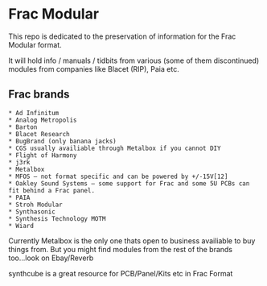 # Frac Modular 

This repo is dedicated to the preservation of information for the Frac Modular format.

It will hold info / manuals / tidbits from various (some of them discontinued) modules from
companies like Blacet (RIP), Paia etc. 


## Frac brands

    * Ad Infinitum
    * Analog Metropolis
    * Barton
    * Blacet Research
    * BugBrand (only banana jacks)
    * CGS usually availiable through Metalbox if you cannot DIY
    * Flight of Harmony
    * j3rk
    * Metalbox
    * MFOS – not format specific and can be powered by +/-15V[12]
    * Oakley Sound Systems – some support for Frac and some 5U PCBs can fit behind a Frac panel.
    * PAIA 
    * Stroh Modular
    * Synthasonic
    * Synthesis Technology MOTM 
    * Wiard
   

Currently Metalbox is the only one thats open to business availiable to buy things from. 
But you might find modules from the rest of the brands too...look on Ebay/Reverb

synthcube is a great resource for PCB/Panel/Kits etc in Frac Format


